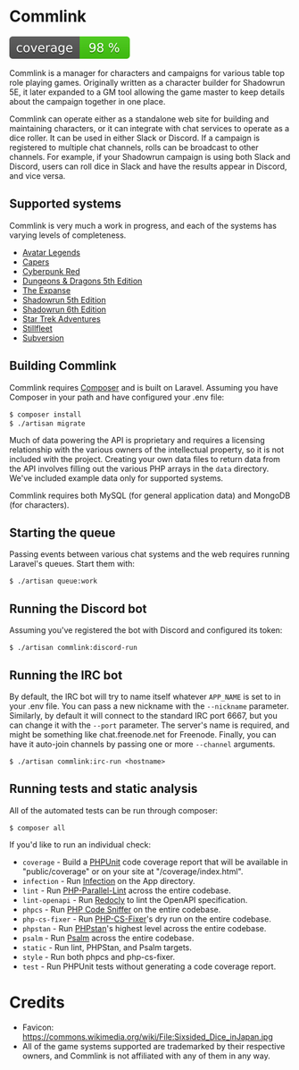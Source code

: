 # Commlink

![Code Coverage Badge](./coverage_badge.svg)

Commlink is a manager for characters and campaigns for various table top role
playing games. Originally written as a character builder for Shadowrun 5E, it
later expanded to a GM tool allowing the game master to keep details about the
campaign together in one place.

Commlink can operate either as a standalone web site for building and
maintaining characters, or it can integrate with chat services to operate as
a dice roller. It can be used in either Slack or Discord. If a campaign is
registered to multiple chat channels, rolls can be broadcast to other channels.
For example, if your Shadowrun campaign is using both Slack and Discord, users
can roll dice in Slack and have the results appear in Discord, and vice versa.

## Supported systems

Commlink is very much a work in progress, and each of the systems has varying
levels of completeness.

* [Avatar Legends](https://magpiegames.com/pages/avatar-legends)
* [Capers](https://www.nerdburgergames.com/capers)
* [Cyberpunk Red](https://rtalsoriangames.com/cyberpunk/)
* [Dungeons & Dragons 5th Edition](https://dnd.wizards.com/)
* [The Expanse](https://greenroninstore.com/collections/the-expanse-rpg)
* [Shadowrun 5th Edition](https://www.catalystgamelabs.com/brands/shadowrun)
* [Shadowrun 6th Edition](https://www.catalystgamelabs.com/brands/shadowrun)
* [Star Trek Adventures](https://www.modiphius.net/collections/star-trek-adventures/star-trek_core)
* [Stillfleet](https://stillfleet.com/games/stillfleet/)
* [Subversion](https://www.fraggingunicorns.com/subversion)

## Building Commlink

Commlink requires [Composer](https://getcomposer.org) and is built on Laravel.
Assuming you have Composer in your path and have configured your .env file:

```shell
$ composer install
$ ./artisan migrate
```

Much of data powering the API is proprietary and requires a licensing
relationship with the various owners of the intellectual property, so it is not
included with the project. Creating your own data files to return data from the
API involves filling out the various PHP arrays in the `data` directory. We've
included example data only for supported systems.

Commlink requires both MySQL (for general application data) and MongoDB (for
characters).

## Starting the queue

Passing events between various chat systems and the web requires running
Laravel's queues. Start them with:

```shell
$ ./artisan queue:work
```

## Running the Discord bot

Assuming you've registered the bot with Discord and configured its token:

```shell
$ ./artisan commlink:discord-run
```

## Running the IRC bot

By default, the IRC bot will try to name itself whatever `APP_NAME` is set to
in your .env file. You can pass a new nickname with the `--nickname` parameter.
Similarly, by default it will connect to the standard IRC port 6667, but you
can change it with the `--port` parameter. The server's name is required, and
might be something like chat.freenode.net for Freenode. Finally, you can have
it auto-join channels by passing one or more `--channel` arguments.

```shell
$ ./artisan commlink:irc-run <hostname>
```

## Running tests and static analysis

All of the automated tests can be run through composer:

```shell
$ composer all
```

If you'd like to run an individual check:
* `coverage` - Build a [PHPUnit](https://phpunit.readthedocs.io/) code coverage
    report that will be available in "public/coverage" or on your site at
    "<host>/coverage/index.html".
* `infection` - Run [Infection](https://infection.github.io/) on the App
    directory.
* `lint` - Run
    [PHP-Parallel-Lint](https://github.com/php-parallel-lint/PHP-Parallel-Lint)
    across the entire codebase.
* `lint-openapi` - Run [Redocly](https://redocly.com/docs/cli/) to lint the OpenAPI specification.
* `phpcs` - Run [PHP Code Sniffer](https://github.com/squizlabs/PHP_CodeSniffer)
    on the entire codebase.
* `php-cs-fixer` - Run
    [PHP-CS-Fixer](https://github.com/PHP-CS-Fixer/PHP-CS-Fixer)'s dry run on
    the entire codebase.
* `phpstan` - Run [PHPstan](https://phpstan.org/)'s highest level across the
    entire codebase.
* `psalm` - Run [Psalm](https://psalm.dev/) across the entire codebase.
* `static` - Run lint, PHPStan, and Psalm targets.
* `style` - Run both phpcs and php-cs-fixer.
* `test` - Run PHPUnit tests without generating a code coverage report.

# Credits

* Favicon: https://commons.wikimedia.org/wiki/File:Sixsided_Dice_inJapan.jpg
* All of the game systems supported are trademarked by their respective owners,
  and Commlink is not affiliated with any of them in any way.
